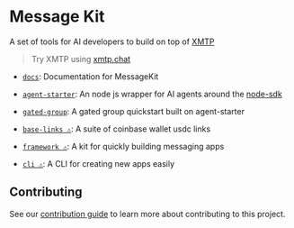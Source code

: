 # Message Kit

A set of tools for AI developers to build on top of [XMTP](https://xmtp.org)

> Try XMTP using [xmtp.chat](https://xmtp.chat)

- [`docs`](/packages/docs): Documentation for MessageKit
- [`agent-starter`](/packages/agent-starter/): An node js wrapper for AI agents around the [node-sdk](https://github.com/xmtp/xmtp-js/tree/main/sdks/node-sdk)
- [`gated-group`](/packages/gated-group): A gated group quickstart built on agent-starter

- [`base-links ⚠️`](/packages/base-links): A suite of coinbase wallet usdc links
- [`framework ⚠️`](/packages/framework): A kit for quickly building messaging apps
- [`cli ⚠️`](/packages/cli): A CLI for creating new apps easily

## Contributing

See our [contribution guide](./CONTRIBUTING.md) to learn more about contributing to this project.
